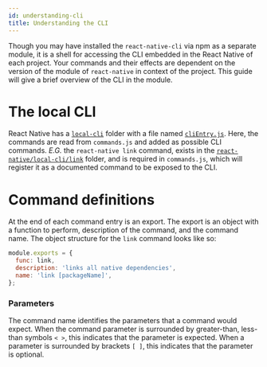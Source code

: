 ```yaml
---
id: understanding-cli
title: Understanding the CLI
---
```


Though you may have installed the `react-native-cli` via npm as a separate module, it is a shell for accessing the CLI embedded in the React Native of each project. Your commands and their effects are dependent on the version of the module of `react-native` in context of the project. This guide will give a brief overview of the CLI in the module.

# The local CLI

React Native has a [`local-cli`](https://github.com/facebook/react-native/tree/master/local-cli) folder with a file named [`cliEntry.js`](https://github.com/facebook/react-native/blob/master/local-cli/cliEntry.js). Here, the commands are read from `commands.js` and added as possible CLI commands. _E.G._ the `react-native link` command, exists in the [`react-native/local-cli/link`](https://github.com/facebook/react-native/blob/master/local-cli/link/) folder, and is required in `commands.js`, which will register it as a documented command to be exposed to the CLI.

# Command definitions

At the end of each command entry is an export. The export is an object with a function to perform, description of the command, and the command name. The object structure for the `link` command looks like so:

```javascript
module.exports = {
  func: link,
  description: 'links all native dependencies',
  name: 'link [packageName]',
};
```

### Parameters

The command name identifies the parameters that a command would expect. When the command parameter is surrounded by greater-than, less-than symbols `< >`, this indicates that the parameter is expected. When a parameter is surrounded by brackets `[ ]`, this indicates that the parameter is optional.
